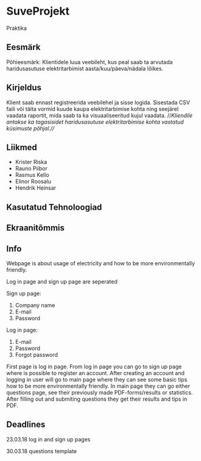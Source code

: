 # SuveProjekt
Praktika

## Eesmärk  
Põhieesmärk: Klientidele luua veebileht, kus peal saab ta arvutada haridusasutuse elektritarbimist aasta/kuu/päeva/nädala lõikes.

## Kirjeldus  
Klient saab ennast registreerida veebilehel ja sisse logida. Sisestada CSV faili või täita vormid kuude kaupa elektritarbimise kohta ning seejärel vaadata raportit, mida saab ta ka visuaaliseeritud kujul vaadata. //*Kliendile antakse ka tagasisidet haridusasutuse elektritarbimise kohta vastatud küsimuste põhjal.//*

## Liikmed
* Krister Riska
* Rauno Piibor
* Rasmus Kello
* Elinor Roosalu
* Hendrik Heinsar

## Kasutatud Tehnoloogiad


## Ekraanitõmmis  


## Info
Webpage is about usage of electricity and how to be more environmentally friendly.

Log in page and sign up page are seperated

Sign up page:
1. Company name
2. E-mail
3. Password

Log in page:
1. E-mail
2. Password
3. Forgot password

First page is log in page. From log in page you can go to sign up page where is possible to register an account.
After creating an account and logging in user will go to main page where they can see some basic tips how to be more environmentally friendly. In main page they can go either questions page, see their previously made PDF-forms/results or statistics. After filling out and submiting questions they get their results and tips in PDF.

## Deadlines

23.03.18 log in and sign up pages

30.03.18 questions template
